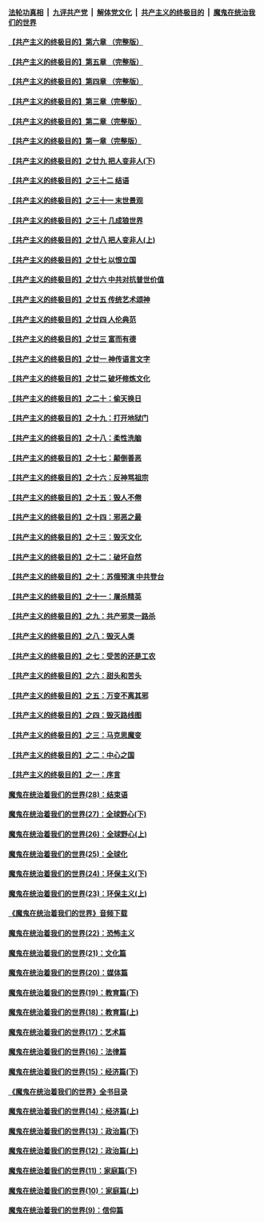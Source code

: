####  [法轮功真相](../../../../basic/blob/master/README.md?t=05260101) &nbsp;|&nbsp; [九评共产党](../../../../9ping.md/blob/master/README.md?t=05260101) &nbsp;|&nbsp; [解体党文化](../../../../jtdwh.md/blob/master/README.md?t=05260101)  &nbsp;|&nbsp; [共产主义的终极目的](../../../../gczydzjmd.md/blob/master/README.md?t=05260101) &nbsp;|&nbsp; [魔鬼在统治我们的世界](../../../../mgztzwmdsj.md/blob/master/README.md?t=05260101) 

#### [【共产主义的终极目的】第六章 （完整版）](../pages/nsc422/n11428913.md?t=05260101) 

#### [【共产主义的终极目的】第五章 （完整版）](../pages/nsc422/n11428912.md?t=05260101) 

#### [【共产主义的终极目的】第四章 （完整版）](../pages/nsc422/n11428907.md?t=05260101) 

#### [【共产主义的终极目的】第三章（完整版）](../pages/nsc422/n11428848.md?t=05260101) 

#### [【共产主义的终极目的】第二章（完整版）](../pages/nsc422/n11428831.md?t=05260101) 

#### [【共产主义的终极目的】第一章（完整版）](../pages/nsc422/n11417651.md?t=05260101) 

#### [【共产主义的终极目的】之廿九 把人变非人(下)](../pages/nsc422/n11344140.md?t=05260101) 

#### [【共产主义的终极目的】之三十二 结语](../pages/nsc422/n11360535.md?t=05260101) 

#### [【共产主义的终极目的】之三十一 末世景观](../pages/nsc422/n11351129.md?t=05260101) 

#### [【共产主义的终极目的】之三十 几成狼世界](../pages/nsc422/n11348280.md?t=05260101) 

#### [【共产主义的终极目的】之廿八 把人变非人(上)](../pages/nsc422/n11340492.md?t=05260101) 

#### [【共产主义的终极目的】之廿七 以恨立国](../pages/nsc422/n11336944.md?t=05260101) 

#### [【共产主义的终极目的】之廿六 中共对抗普世价值](../pages/nsc422/n11324785.md?t=05260101) 

#### [【共产主义的终极目的】之廿五 传统艺术颂神](../pages/nsc422/n11296396.md?t=05260101) 

#### [【共产主义的终极目的】之廿四 人伦典范](../pages/nsc422/n11296397.md?t=05260101) 

#### [【共产主义的终极目的】之廿三 富而有德](../pages/nsc422/n11283598.md?t=05260101) 

#### [【共产主义的终极目的】之廿一 神传语言文字](../pages/nsc422/n11263265.md?t=05260101) 

#### [【共产主义的终极目的】之廿二 破坏修炼文化](../pages/nsc422/n11245728.md?t=05260101) 

#### [【共产主义的终极目的】之二十：偷天换日](../pages/nsc422/n11238846.md?t=05260101) 

#### [【共产主义的终极目的】之十九：打开地狱门](../pages/nsc422/n11206376.md?t=05260101) 

#### [【共产主义的终极目的】之十八：柔性洗脑](../pages/nsc422/n11199994.md?t=05260101) 

#### [【共产主义的终极目的】之十七：颠倒善恶](../pages/nsc422/n11179782.md?t=05260101) 

#### [【共产主义的终极目的】之十六：反神骂祖宗](../pages/nsc422/n11166798.md?t=05260101) 

#### [【共产主义的终极目的】之十五：毁人不倦](../pages/nsc422/n11166792.md?t=05260101) 

#### [【共产主义的终极目的】之十四：邪恶之最](../pages/nsc422/n11150249.md?t=05260101) 

#### [【共产主义的终极目的】之十三：毁灭文化](../pages/nsc422/n11135227.md?t=05260101) 

#### [【共产主义的终极目的】之十二：破坏自然](../pages/nsc422/n11135214.md?t=05260101) 

#### [【共产主义的终极目的】之十：苏俄预演 中共登台](../pages/nsc422/n11118424.md?t=05260101) 

#### [【共产主义的终极目的】之十一：屠杀精英](../pages/nsc422/n11118442.md?t=05260101) 

#### [【共产主义的终极目的】之九：共产邪灵一路杀](../pages/nsc422/n11114139.md?t=05260101) 

#### [【共产主义的终极目的】之八：毁灭人类](../pages/nsc422/n11108503.md?t=05260101) 

#### [【共产主义的终极目的】之七：受苦的还是工农](../pages/nsc422/n11101809.md?t=05260101) 

#### [【共产主义的终极目的】之六：甜头和苦头](../pages/nsc422/n11096971.md?t=05260101) 

#### [【共产主义的终极目的】之五：万变不离其邪](../pages/nsc422/n11091285.md?t=05260101) 

#### [【共产主义的终极目的】之四：毁灭路线图](../pages/nsc422/n11086284.md?t=05260101) 

#### [【共产主义的终极目的】之三：马克思魔变](../pages/nsc422/n11061941.md?t=05260101) 

#### [【共产主义的终极目的】之二：中心之国](../pages/nsc422/n11047728.md?t=05260101) 

#### [【共产主义的终极目的】之一：序言](../pages/nsc422/n11086077.md?t=05260101) 

#### [魔鬼在统治着我们的世界(28)：结束语](../pages/nsc422/n10936246.md?t=05260101) 

#### [魔鬼在统治着我们的世界(27)：全球野心(下)](../pages/nsc422/n10928319.md?t=05260101) 

#### [魔鬼在统治着我们的世界(26)：全球野心(上)](../pages/nsc422/n10900318.md?t=05260101) 

#### [魔鬼在统治着我们的世界(25)：全球化](../pages/nsc422/n10788205.md?t=05260101) 

#### [魔鬼在统治着我们的世界(24)：环保主义(下)](../pages/nsc422/n10695307.md?t=05260101) 

#### [魔鬼在统治着我们的世界(23)：环保主义(上)](../pages/nsc422/n10688613.md?t=05260101) 

#### [《魔鬼在统治着我们的世界》音频下载](../pages/nsc422/n10635553.md?t=05260101) 

#### [魔鬼在统治着我们的世界(22)：恐怖主义](../pages/nsc422/n10614727.md?t=05260101) 

#### [魔鬼在统治着我们的世界(21)：文化篇](../pages/nsc422/n10597706.md?t=05260101) 

#### [魔鬼在统治着我们的世界(20)：媒体篇](../pages/nsc422/n10586579.md?t=05260101) 

#### [魔鬼在统治着我们的世界(19)：教育篇(下)](../pages/nsc422/n10564808.md?t=05260101) 

#### [魔鬼在统治着我们的世界(18)：教育篇(上)](../pages/nsc422/n10526970.md?t=05260101) 

#### [魔鬼在统治着我们的世界(17)：艺术篇](../pages/nsc422/n10499093.md?t=05260101) 

#### [魔鬼在统治着我们的世界(16)：法律篇](../pages/nsc422/n10485969.md?t=05260101) 

#### [魔鬼在统治着我们的世界(15)：经济篇(下)](../pages/nsc422/n10469975.md?t=05260101) 

#### [《魔鬼在统治着我们的世界》全书目录](../pages/nsc422/n10464261.md?t=05260101) 

#### [魔鬼在统治着我们的世界(14)：经济篇(上)](../pages/nsc422/n10457370.md?t=05260101) 

#### [魔鬼在统治着我们的世界(13)：政治篇(下)](../pages/nsc422/n10448270.md?t=05260101) 

#### [魔鬼在统治着我们的世界(12)：政治篇(上)](../pages/nsc422/n10444576.md?t=05260101) 

#### [魔鬼在统治着我们的世界(11)：家庭篇(下)](../pages/nsc422/n10440961.md?t=05260101) 

#### [魔鬼在统治着我们的世界(10)：家庭篇(上)](../pages/nsc422/n10435448.md?t=05260101) 

#### [魔鬼在统治着我们的世界(9)：信仰篇](../pages/nsc422/n10432159.md?t=05260101) 

